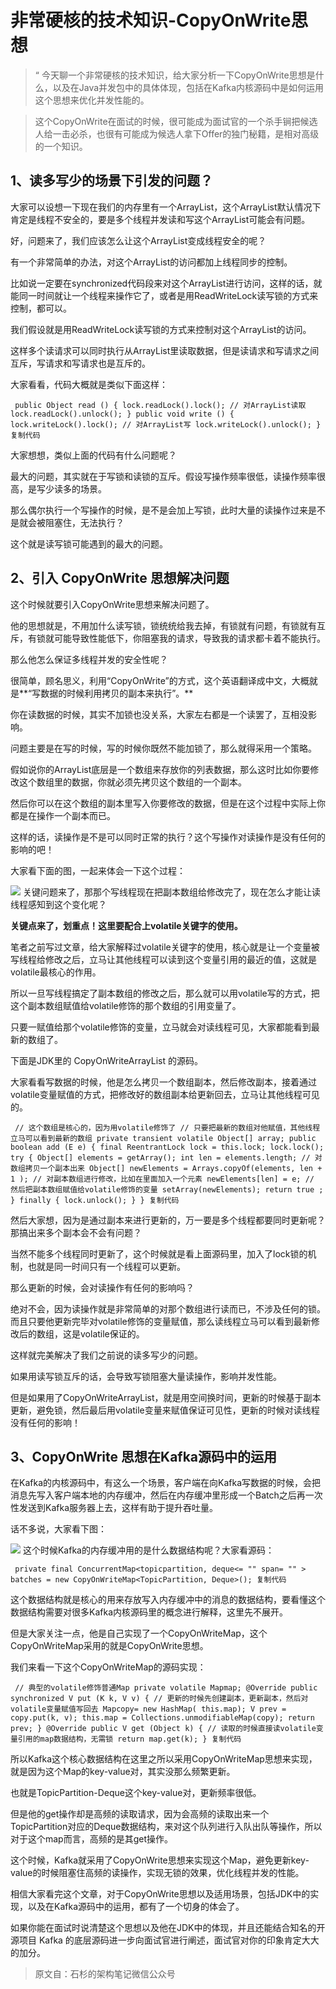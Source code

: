 # 非常硬核的技术知识-CopyOnWrite思想 #

> 
> 
> 
> “
> 今天聊一个非常硬核的技术知识，给大家分析一下CopyOnWrite思想是什么，以及在Java并发包中的具体体现，包括在Kafka内核源码中是如何运用这个思想来优化并发性能的。
> 
> 
> 

> 
> 
> 
> 这个CopyOnWrite在面试的时候，很可能成为面试官的一个杀手锏把候选人给一击必杀，也很有可能成为候选人拿下Offer的独门秘籍，是相对高级的一个知识。
> 
> 
> 

## 1、读多写少的场景下引发的问题？ ##

大家可以设想一下现在我们的内存里有一个ArrayList，这个ArrayList默认情况下肯定是线程不安全的，要是多个线程并发读和写这个ArrayList可能会有问题。

好，问题来了，我们应该怎么让这个ArrayList变成线程安全的呢？

有一个非常简单的办法，对这个ArrayList的访问都加上线程同步的控制。

比如说一定要在synchronized代码段来对这个ArrayList进行访问，这样的话，就能同一时间就让一个线程来操作它了，或者是用ReadWriteLock读写锁的方式来控制，都可以。

我们假设就是用ReadWriteLock读写锁的方式来控制对这个ArrayList的访问。

这样多个读请求可以同时执行从ArrayList里读取数据，但是读请求和写请求之间互斥，写请求和写请求也是互斥的。

大家看看，代码大概就是类似下面这样：

` public Object read () { lock.readLock().lock(); // 对ArrayList读取 lock.readLock().unlock(); } public void write () { lock.writeLock().lock(); // 对ArrayList写 lock.writeLock().unlock(); } 复制代码`

大家想想，类似上面的代码有什么问题呢？

最大的问题，其实就在于写锁和读锁的互斥。假设写操作频率很低，读操作频率很高，是写少读多的场景。

那么偶尔执行一个写操作的时候，是不是会加上写锁，此时大量的读操作过来是不是就会被阻塞住，无法执行？

这个就是读写锁可能遇到的最大的问题。

## 2、引入 CopyOnWrite 思想解决问题 ##

这个时候就要引入CopyOnWrite思想来解决问题了。

他的思想就是，不用加什么读写锁，锁统统给我去掉，有锁就有问题，有锁就有互斥，有锁就可能导致性能低下，你阻塞我的请求，导致我的请求都卡着不能执行。

那么他怎么保证多线程并发的安全性呢？

很简单，顾名思义，利用“CopyOnWrite”的方式，这个英语翻译成中文，大概就是**“写数据的时候利用拷贝的副本来执行”。**

你在读数据的时候，其实不加锁也没关系，大家左右都是一个读罢了，互相没影响。

问题主要是在写的时候，写的时候你既然不能加锁了，那么就得采用一个策略。

假如说你的ArrayList底层是一个数组来存放你的列表数据，那么这时比如你要修改这个数组里的数据，你就必须先拷贝这个数组的一个副本。

然后你可以在这个数组的副本里写入你要修改的数据，但是在这个过程中实际上你都是在操作一个副本而已。

这样的话，读操作是不是可以同时正常的执行？这个写操作对读操作是没有任何的影响的吧！

大家看下面的图，一起来体会一下这个过程：

![](https://user-gold-cdn.xitu.io/2019/6/4/16b217e4484cc9b4?imageView2/0/w/1280/h/960/ignore-error/1) 关键问题来了，那那个写线程现在把副本数组给修改完了，现在怎么才能让读线程感知到这个变化呢？

**关键点来了，划重点！这里要配合上volatile关键字的使用。**

笔者之前写过文章，给大家解释过volatile关键字的使用，核心就是让一个变量被写线程给修改之后，立马让其他线程可以读到这个变量引用的最近的值，这就是volatile最核心的作用。

所以一旦写线程搞定了副本数组的修改之后，那么就可以用volatile写的方式，把这个副本数组赋值给volatile修饰的那个数组的引用变量了。

只要一赋值给那个volatile修饰的变量，立马就会对读线程可见，大家都能看到最新的数组了。

下面是JDK里的 CopyOnWriteArrayList 的源码。

大家看看写数据的时候，他是怎么拷贝一个数组副本，然后修改副本，接着通过volatile变量赋值的方式，把修改好的数组副本给更新回去，立马让其他线程可见的。

` // 这个数组是核心的，因为用volatile修饰了 // 只要把最新的数组对他赋值，其他线程立马可以看到最新的数组 private transient volatile Object[] array; public boolean add (E e) { final ReentrantLock lock = this.lock; lock.lock(); try { Object[] elements = getArray(); int len = elements.length; // 对数组拷贝一个副本出来 Object[] newElements = Arrays.copyOf(elements, len + 1 ); // 对副本数组进行修改，比如在里面加入一个元素 newElements[len] = e; // 然后把副本数组赋值给volatile修饰的变量 setArray(newElements); return true ; } finally { lock.unlock(); } } 复制代码`

然后大家想，因为是通过副本来进行更新的，万一要是多个线程都要同时更新呢？那搞出来多个副本会不会有问题？

当然不能多个线程同时更新了，这个时候就是看上面源码里，加入了lock锁的机制，也就是同一时间只有一个线程可以更新。

那么更新的时候，会对读操作有任何的影响吗？

绝对不会，因为读操作就是非常简单的对那个数组进行读而已，不涉及任何的锁。而且只要他更新完毕对volatile修饰的变量赋值，那么读线程立马可以看到最新修改后的数组，这是volatile保证的。

这样就完美解决了我们之前说的读多写少的问题。

如果用读写锁互斥的话，会导致写锁阻塞大量读操作，影响并发性能。

但是如果用了CopyOnWriteArrayList，就是用空间换时间，更新的时候基于副本更新，避免锁，然后最后用volatile变量来赋值保证可见性，更新的时候对读线程没有任何的影响！

## 3、CopyOnWrite 思想在Kafka源码中的运用 ##

在Kafka的内核源码中，有这么一个场景，客户端在向Kafka写数据的时候，会把消息先写入客户端本地的内存缓冲，然后在内存缓冲里形成一个Batch之后再一次性发送到Kafka服务器上去，这样有助于提升吞吐量。

话不多说，大家看下图：

![](https://user-gold-cdn.xitu.io/2019/6/4/16b217eb1ad2ca13?imageView2/0/w/1280/h/960/ignore-error/1) 这个时候Kafka的内存缓冲用的是什么数据结构呢？大家看源码：

` private final ConcurrentMap<topicpartition, deque<= "" span= "" > batches = new CopyOnWriteMap<TopicPartition, Deque>(); 复制代码`

这个数据结构就是核心的用来存放写入内存缓冲中的消息的数据结构，要看懂这个数据结构需要对很多Kafka内核源码里的概念进行解释，这里先不展开。

但是大家关注一点，他是自己实现了一个CopyOnWriteMap，这个CopyOnWriteMap采用的就是CopyOnWrite思想。

我们来看一下这个CopyOnWriteMap的源码实现：

` // 典型的volatile修饰普通Map private volatile Mapmap; @Override public synchronized V put (K k, V v) { // 更新的时候先创建副本，更新副本，然后对volatile变量赋值写回去 Mapcopy= new HashMap( this.map); V prev = copy.put(k, v); this.map = Collections.unmodifiableMap(copy); return prev; } @Override public V get (Object k) { // 读取的时候直接读volatile变量引用的map数据结构，无需锁 return map.get(k); } 复制代码`

所以Kafka这个核心数据结构在这里之所以采用CopyOnWriteMap思想来实现，就是因为这个Map的key-value对，其实没那么频繁更新。

也就是TopicPartition-Deque这个key-value对，更新频率很低。

但是他的get操作却是高频的读取请求，因为会高频的读取出来一个TopicPartition对应的Deque数据结构，来对这个队列进行入队出队等操作，所以对于这个map而言，高频的是其get操作。

这个时候，Kafka就采用了CopyOnWrite思想来实现这个Map，避免更新key-value的时候阻塞住高频的读操作，实现无锁的效果，优化线程并发的性能。

相信大家看完这个文章，对于CopyOnWrite思想以及适用场景，包括JDK中的实现，以及在Kafka源码中的运用，都有了一个切身的体会了。

如果你能在面试时说清楚这个思想以及他在JDK中的体现，并且还能结合知名的开源项目 Kafka 的底层源码进一步向面试官进行阐述，面试官对你的印象肯定大大的加分。

> 
> 
> 
> 原文自：石杉的架构笔记微信公众号
> 
>